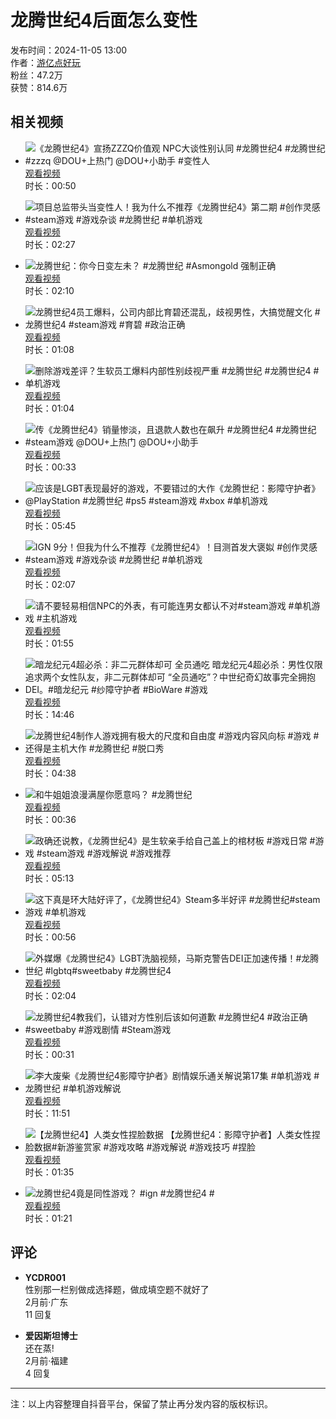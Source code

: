 # 龙腾世纪4后面怎么变性

发布时间：2024-11-05 13:00  
作者：[游亿点好玩](//www.douyin.com/user/MS4wLjABAAAAxHOmi8MDwSOVSQwNq3cI9dFKLQsHkXzMC5Tp5Urd3FPnfaS3EUGz4RaF1lWYdK5k)  
粉丝：47.2万  
获赞：814.6万  

## 相关视频

- ![《龙腾世纪4》宣扬ZZZQ价值观 NPC大谈性别认同 #龙腾世纪4 #龙腾世纪 #zzzq @DOU+上热门 @DOU+小助手 #变性人](https://p3-pc-sign.douyinpic.com/image-cut-tos-priv/1c15e4bad68e59d51356355aa6e077b5~tplv-dy-resize-origshort-autoq-75:330.jpeg?lk3s=138a59ce&x-expires=2052208800&x-signature=SUE9sjOgiTJjfZOS6tHRr6hNLHI%3D&from=327834062&s=PackSourceEnum_AWEME_DETAIL&se=false&sc=cover&biz_tag=pcweb_cover&l=2025011418201852520C0A1A3807049C7A)  
  [观看视频](https://www.douyin.com/video/7432213443224014116)  
  时长：00:50

- ![项目总监带头当变性人！我为什么不推荐《龙腾世纪4》第二期 #创作灵感 #steam游戏 #游戏杂谈 #龙腾世纪 #单机游戏](https://p9-pc-sign.douyinpic.com/image-cut-tos-priv/78aed1af10795a669a4164090f61888d~tplv-dy-resize-origshort-autoq-75:330.jpeg?lk3s=138a59ce&x-expires=2052208800&x-signature=B087roxZz%2BaV7dsXyiJzJB9qWAo%3D&from=327834062&s=PackSourceEnum_AWEME_DETAIL&se=false&sc=cover&biz_tag=pcweb_cover&l=2025011418201852520C0A1A3807049C7A)  
  [观看视频](https://www.douyin.com/video/7433776970149743931)  
  时长：02:27

- ![龙腾世纪：你今日变左未？ #龙腾世纪 #Asmongold 强制正确](https://p3-pc-sign.douyinpic.com/image-cut-tos-priv/4afe53446861abf6b6641604d35e4823~tplv-dy-resize-origshort-autoq-75:330.jpeg?lk3s=138a59ce&x-expires=2052208800&x-signature=YUWHZNFfuvjbrL1IHGGXYtx%2FPrA%3D&from=327834062&s=PackSourceEnum_AWEME_DETAIL&se=false&sc=cover&biz_tag=pcweb_cover&l=2025011418201852520C0A1A3807049C7A)  
  [观看视频](https://www.douyin.com/video/7433640461736103183)  
  时长：02:10

- ![龙腾世纪4员工爆料，公司内部比育碧还混乱，歧视男性，大搞觉醒文化 #龙腾世纪4 #steam游戏 #育碧 #政治正确](https://p3-pc-sign.douyinpic.com/image-cut-tos-priv/4a1b62ace9b729705fc05cfc9cce3f88~tplv-dy-resize-origshort-autoq-75:330.jpeg?lk3s=138a59ce&x-expires=2052208800&x-signature=ACbxVro7QnHhikDB9geFapH89Ss%3D&from=327834062&s=PackSourceEnum_AWEME_DETAIL&se=false&sc=cover&biz_tag=pcweb_cover&l=2025011418201852520C0A1A3807049C7A)  
  [观看视频](https://www.douyin.com/video/7434128313511152922)  
  时长：01:08

- ![删除游戏差评？生软员工爆料内部性别歧视严重 #龙腾世纪 #龙腾世纪4 #单机游戏](https://p3-pc-sign.douyinpic.com/image-cut-tos-priv/7618f923402fd04defe044e82e1f5bf2~tplv-dy-resize-origshort-autoq-75:330.jpeg?lk3s=138a59ce&x-expires=2052208800&x-signature=KcpFEQYg5yfbk3MfmRHafmSGBn0%3D&from=327834062&s=PackSourceEnum_AWEME_DETAIL&se=false&sc=cover&biz_tag=pcweb_cover&l=2025011418201852520C0A1A3807049C7A)  
  [观看视频](https://www.douyin.com/video/7434028938646539554)  
  时长：01:04

- ![传《龙腾世纪4》销量惨淡，且退款人数也在飙升 #龙腾世纪4 #龙腾世纪 #steam游戏 @DOU+上热门 @DOU+小助手](https://p3-pc-sign.douyinpic.com/image-cut-tos-priv/5a81621cdd40c415d9135d19cd4a6845~tplv-dy-resize-origshort-autoq-75:330.jpeg?lk3s=138a59ce&x-expires=2052208800&x-signature=FwJCI1bS5gjRZFjTa%2FLS%2F7E2UOc%3D&from=327834062&s=PackSourceEnum_AWEME_DETAIL&se=false&sc=cover&biz_tag=pcweb_cover&l=2025011418201852520C0A1A3807049C7A)  
  [观看视频](https://www.douyin.com/video/7436299712736660786)  
  时长：00:33

- ![应该是LGBT表现最好的游戏，不要错过的大作《龙腾世纪：影障守护者》@PlayStation #龙腾世纪 #ps5 #steam游戏 #xbox #单机游戏](https://p3-pc-sign.douyinpic.com/image-cut-tos-priv/f585e8d4d08930d37c8287076b6bd1c8~tplv-dy-resize-origshort-autoq-75:330.jpeg?lk3s=138a59ce&x-expires=2052208800&x-signature=YHpxo%2BxofBh95mbMavMKQvR6rBU%3D&from=327834062&s=PackSourceEnum_AWEME_DETAIL&se=false&sc=cover&biz_tag=pcweb_cover&l=2025011418201852520C0A1A3807049C7A)  
  [观看视频](https://www.douyin.com/video/7435684124179844352)  
  时长：05:45

- ![IGN 9分！但我为什么不推荐《龙腾世纪4》！目测首发大褒姒 #创作灵感 #steam游戏 #游戏杂谈 #龙腾世纪 #单机游戏](https://p3-pc-sign.douyinpic.com/image-cut-tos-priv/a8b240579e56eff7272f747a04a291cc~tplv-dy-resize-origshort-autoq-75:330.jpeg?lk3s=138a59ce&x-expires=2052208800&x-signature=UweG0DDfLACXiSKLWvwbtTlnlRk%3D&from=327834062&s=PackSourceEnum_AWEME_DETAIL&se=false&sc=cover&biz_tag=pcweb_cover&l=2025011418201852520C0A1A3807049C7A)  
  [观看视频](https://www.douyin.com/video/7431550363892862268)  
  时长：02:07

- ![请不要轻易相信NPC的外表，有可能连男女都认不对#steam游戏 #单机游戏 #主机游戏](https://p3-pc-sign.douyinpic.com/image-cut-tos-priv/e6bd6f0201a0d32dbe71b9997bf07305~tplv-dy-resize-origshort-autoq-75:330.jpeg?lk3s=138a59ce&x-expires=2052208800&x-signature=UfL%2BCGczJp8Sn7L4pnwcKGhyHQo%3D&from=327834062&s=PackSourceEnum_AWEME_DETAIL&se=false&sc=cover&biz_tag=pcweb_cover&l=2025011418201852520C0A1A3807049C7A)  
  [观看视频](https://www.douyin.com/video/7436702683869777171)  
  时长：01:55

- ![暗龙纪元4超必杀：非二元群体却可 全员通吃 暗龙纪元4超必杀：男性仅限追求两个女性队友，非二元群体却可 “全员通吃”？中世纪奇幻故事完全拥抱DEI。#暗龙纪元 #纱障守护者 #BioWare #游戏](https://p3-pc-sign.douyinpic.com/image-cut-tos-priv/bd8cd84816e9a00b329b03af4ef3734a~tplv-dy-resize-origshort-autoq-75:330.jpeg?lk3s=138a59ce&x-expires=2052208800&x-signature=Pob8CvplMxoMAxJkN8WTWna%2FQws%3D&from=327834062&s=PackSourceEnum_AWEME_DETAIL&se=false&sc=cover&biz_tag=pcweb_cover&l=2025011418201852520C0A1A3807049C7A)  
  [观看视频](https://www.douyin.com/video/7431820707962686760)  
  时长：14:46

- ![龙腾世纪4制作人游戏拥有极大的尺度和自由度 #游戏内容风向标 #游戏 #还得是主机大作 #龙腾世纪 #脱口秀](https://p3-pc-sign.douyinpic.com/image-cut-tos-priv/0ea9a13adeae52cec79afbc506458f0e~tplv-dy-resize-origshort-autoq-75:330.jpeg?lk3s=138a59ce&x-expires=2052208800&x-signature=oUE5x8SygV7li7rmOu2g1ARqvis%3D&from=327834062&s=PackSourceEnum_AWEME_DETAIL&se=false&sc=cover&biz_tag=pcweb_cover&l=2025011418201852520C0A1A3807049C7A)  
  [观看视频](https://www.douyin.com/video/7424732208285453603)  
  时长：04:38

- ![和牛姐姐浪漫满屋你愿意吗？ #龙腾世纪](https://p3-pc-sign.douyinpic.com/image-cut-tos-priv/7351b0ad0a42583fc2f1fdee125b0d24~tplv-dy-resize-origshort-autoq-75:330.jpeg?lk3s=138a59ce&x-expires=2052208800&x-signature=zrvlxpcMk3K3UckIL0c50r9JOsU%3D&from=327834062&s=PackSourceEnum_AWEME_DETAIL&se=false&sc=cover&biz_tag=pcweb_cover&l=2025011418201852520C0A1A3807049C7A)  
  [观看视频](https://www.douyin.com/video/7434129771660987686)  
  时长：00:36

- ![政确还说教，《龙腾世纪4》是生软亲手给自己盖上的棺材板 #游戏日常 #游戏 #steam游戏 #游戏解说 #游戏推荐](https://p3-pc-sign.douyinpic.com/image-cut-tos-priv/04d7a0fb822c69da8101dc30803ccca7~tplv-dy-resize-origshort-autoq-75:330.jpeg?lk3s=138a59ce&x-expires=2052208800&x-signature=9SFgFyzcv71NKVI7IgyACUV3PvY%3D&from=327834062&s=PackSourceEnum_AWEME_DETAIL&se=false&sc=cover&biz_tag=pcweb_cover&l=2025011418201852520C0A1A3807049C7A)  
  [观看视频](https://www.douyin.com/video/7433996132184771859)  
  时长：05:13

- ![这下真是环大陆好评了，《龙腾世纪4》Steam多半好评 #龙腾世纪#steam游戏 #单机游戏](https://p9-pc-sign.douyinpic.com/image-cut-tos-priv/4c3c9c3ee0fb5d02f3fd03ecc19bec4f~tplv-dy-resize-origshort-autoq-75:330.jpeg?lk3s=138a59ce&x-expires=2052208800&x-signature=P5U41LEyDaIbxGpZeFHoYgd2yDY%3D&from=327834062&s=PackSourceEnum_AWEME_DETAIL&se=false&sc=cover&biz_tag=pcweb_cover&l=2025011418201852520C0A1A3807049C7A)  
  [观看视频](https://www.douyin.com/video/7432138308668476724)  
  时长：00:56

- ![外媒爆《龙腾世纪4》LGBT洗脑视频，马斯克警告DEI正加速传播！#龙腾世纪 #lgbtq#sweetbaby #龙腾世纪4](https://p3-pc-sign.douyinpic.com/image-cut-tos-priv/9769539d9951bd3eada480297c41a6b8~tplv-dy-resize-origshort-autoq-75:330.jpeg?lk3s=138a59ce&x-expires=2052208800&x-signature=GpAizfLB%2BwMsZib90pbVxwpBEuU%3D&from=327834062&s=PackSourceEnum_AWEME_DETAIL&se=false&sc=cover&biz_tag=pcweb_cover&l=2025011418201852520C0A1A3807049C7A)  
  [观看视频](https://www.douyin.com/video/7431841240913579279)  
  时长：02:04

- ![龙腾世纪4教我们，认错对方性别后该如何道歉 #龙腾世纪4 #政治正确 #sweetbaby #游戏剧情 #Steam游戏](https://p3-pc-sign.douyinpic.com/image-cut-tos-priv/6a27f3cac912f68a1d4ce00ad9637644~tplv-dy-resize-origshort-autoq-75:330.jpeg?lk3s=138a59ce&x-expires=2052208800&x-signature=CaOfvylSb9%2BXkAFdx2vz4WDblYE%3D&from=327834062&s=PackSourceEnum_AWEME_DETAIL&se=false&sc=cover&biz_tag=pcweb_cover&l=2025011418201852520C0A1A3807049C7A)  
  [观看视频](https://www.douyin.com/video/7432282257601105161)  
  时长：00:31

- ![李大废柴《龙腾世纪4影障守护者》剧情娱乐通关解说第17集 #单机游戏 #龙腾世纪 #单机游戏解说](https://p3-pc-sign.douyinpic.com/image-cut-tos-priv/8eb5872eba0ff292092c16406e1b132e~tplv-dy-resize-origshort-autoq-75:330.jpeg?lk3s=138a59ce&x-expires=2052208800&x-signature=q51PTmgTd0XfCsFzla8Mo4SE1to%3D&from=327834062&s=PackSourceEnum_AWEME_DETAIL&se=false&sc=cover&biz_tag=pcweb_cover&l=2025011418201852520C0A1A3807049C7A)  
  [观看视频](https://www.douyin.com/video/7435621619281710399)  
  时长：11:51

- ![【龙腾世纪4】人类女性捏脸数据 【龙腾世纪4：影障守护者】人类女性捏脸数据#新游鉴赏家 #游戏攻略 #游戏解说 #游戏技巧 #捏脸](https://p3-pc-sign.douyinpic.com/image-cut-tos-priv/29bcea7002af9aa72aed75bcc892508f~tplv-dy-resize-origshort-autoq-75:330.jpeg?lk3s=138a59ce&x-expires=2052208800&x-signature=pl6VVx%2F9g456dgSJNpqVORdauPE%3D&from=327834062&s=PackSourceEnum_AWEME_DETAIL&se=false&sc=cover&biz_tag=pcweb_cover&l=2025011418201852520C0A1A3807049C7A)  
  [观看视频](https://www.douyin.com/video/7432197185837518106)  
  时长：01:35

- ![龙腾世纪4竟是同性游戏？ #ign #龙腾世纪4 #](https://p3-pc-sign.douyinpic.com/image-cut-tos-priv/9f7f622315c52204fe59b7afedc79946~tplv-dy-resize-origshort-autoq-75:330.jpeg?lk3s=138a59ce&x-expires=2052208800&x-signature=e8FeCCWIbjyutEuOAuK7OSpy9I8%3D&from=327834062&s=PackSourceEnum_AWEME_DETAIL&se=false&sc=cover&biz_tag=pcweb_cover&l=2025011418201852520C0A1A3807049C7A)  
  [观看视频](https://www.douyin.com/video/7435969148162772283)  
  时长：01:21

## 评论

- **YCDR001**  
  性别那一栏别做成选择题，做成填空题不就好了  
  2月前·广东  
  11 回复

- **爱因斯坦博士**  
  还在蒸!  
  2月前·福建  
  4 回复

---

注：以上内容整理自抖音平台，保留了禁止再分发内容的版权标识。